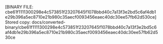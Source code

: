 [BINARY FILE: cbe61f1111300298e4c573851f23207645f1078bbd40c7a13f3e2bd5c6af4db1e29b396a5ec8710e21b980c35aecf0093456eaec40dc30ee57fb62d530ce]
Stored copy: docs/converted-binary/cbe61f1111300298e4c573851f23207645f1078bbd40c7a13f3e2bd5c6af4db1e29b396a5ec8710e21b980c35aecf0093456eaec40dc30ee57fb62d530ce
